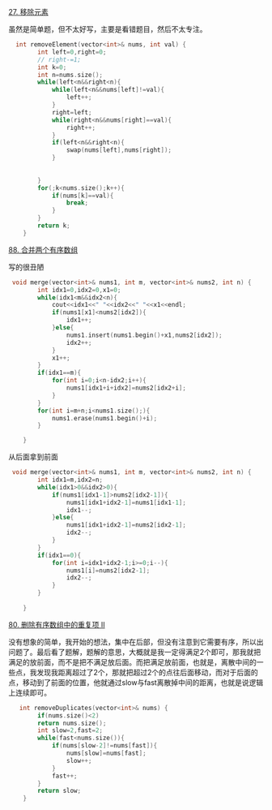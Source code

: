 [27. 移除元素](https://leetcode.cn/problems/remove-element/)

虽然是简单题，但不太好写，主要是看错题目，然后不太专注。

```c++
  int removeElement(vector<int>& nums, int val) {
        int left=0,right=0;
        // right-=1;
        int k=0;
        int n=nums.size();
        while(left<n&&right<n){
            while(left<n&&nums[left]!=val){
                left++;
            }
            right=left;
            while(right<n&&nums[right]==val){
                right++;
            }
            if(left<n&&right<n){
                swap(nums[left],nums[right]);
            }
            
            
        }
        for(;k<nums.size();k++){
            if(nums[k]==val){
                break;
            }
        }
        return k;
    }
```

[88. 合并两个有序数组](https://leetcode.cn/problems/merge-sorted-array/)

写的很丑陋

```c++
 void merge(vector<int>& nums1, int m, vector<int>& nums2, int n) {
        int idx1=0,idx2=0,x1=0;
        while(idx1<m&&idx2<n){
            cout<<idx1<<" "<<idx2<<" "<<x1<<endl;
            if(nums1[x1]<nums2[idx2]){
                idx1++;
            }else{
                nums1.insert(nums1.begin()+x1,nums2[idx2]);
                idx2++;
            }
            x1++;
        }
        if(idx1==m){
            for(int i=0;i<n-idx2;i++){
                nums1[idx1+i+idx2]=nums2[idx2+i];
            }
        }
        for(int i=m+n;i<nums1.size();){
            nums1.erase(nums1.begin()+i);
        }

    }
```

从后面拿到前面

```c++
 void merge(vector<int>& nums1, int m, vector<int>& nums2, int n) {
        int idx1=m,idx2=n;
        while(idx1>0&&idx2>0){
            if(nums1[idx1-1]>nums2[idx2-1]){
                nums1[idx1+idx2-1]=nums1[idx1-1];
                idx1--;
            }else{
                nums1[idx1+idx2-1]=nums2[idx2-1];
                idx2--;
            }
        }
        if(idx1==0){
            for(int i=idx1+idx2-1;i>=0;i--){
                nums1[i]=nums2[idx2-1];
                idx2--;
            }
        }
        
    }
```

[80. 删除有序数组中的重复项 II](https://leetcode.cn/problems/remove-duplicates-from-sorted-array-ii/)

没有想象的简单，我开始的想法，集中在后部，但没有注意到它需要有序，所以出问题了。最后看了题解，题解的意思，大概就是我一定得满足2个即可，那我就把满足的放前面，而不是把不满足放后面。而把满足放前面，也就是，离散中间的一些点，我发现我距离超过了2个，那就把超过2个的点往后面移动，而对于后面的点，移动到了前面的位置，他就通过slow与fast离散掉中间的距离，也就是说逻辑上连续即可。

```c++
   int removeDuplicates(vector<int>& nums) {
        if(nums.size()<2)
        return nums.size();
        int slow=2,fast=2;
        while(fast<nums.size()){
            if(nums[slow-2]!=nums[fast]){
                nums[slow]=nums[fast];
                slow++;
            }
            fast++;
        }
        return slow;
    }
```

